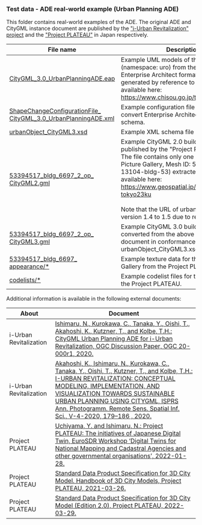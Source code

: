 ### Test data - ADE real-world example (Urban Planning ADE)

This folder contains real-world examples of the ADE.
The original ADE and CityGML instance document are published by the ["i-Urban Revitalization" project](https://www.chisou.go.jp/tiiki/toshisaisei/itoshisaisei/iur/) and the ["Project PLATEAU"](https://www.mlit.go.jp/plateau/) in Japan respectively.

File name | Description of test data
-------------------------|------------------------------------------------------------------
[CityGML_3.0_UrbanPlanningADE.eap](CityGML_3.0_UrbanPlanningADE.eap) | Example UML models of the Urban Object module (namespace: uro) from the Urban Planning ADE in Enterprise Architect format (.eap file). The file was generated by reference to the Urban Planning ADE v1.4 available here: https://www.chisou.go.jp/tiiki/toshisaisei/itoshisaisei/iur/ 
[ShapeChangeConfigurationFile_<br>CityGML_3.0_UrbanPlanningADE.xml](ShapeChangeConfigurationFile_CityGML_3.0_UrbanPlanningADE.xml) | Example configuration file of the [ShapeChange](https://shapechange.net/) to convert Enterprise Architect UML models into XML schema.
[urbanObject_CityGML3.xsd](urbanObject_CityGML3.xsd) | Example XML schema file generated by ShapeChange.
[53394517_bldg_6697_2_op_<br>CityGML2.gml](53394517_bldg_6697_2_op_CityGML2.gml) | Example CityGML 2.0 building instance document published by the "Project PLATEAU" (CC BY 4.0/ODbL). The file contains only one building (Meiji Memorial Picture Gallery, Mesh ID: 53394517, Building ID: 13104-bldg-53) extracted from the Tokyo data available here: https://www.geospatial.jp/ckan/dataset/plateau-tokyo23ku <br><br> Note that the URL of urbanObject.xsd is modified from version 1.4 to 1.5 due to retirement of 1.4.
[53394517_bldg_6697_2_op_<br>CityGML3.gml](53394517_bldg_6697_2_op_CityGML3.gml) | Example CityGML 3.0 building instance document converted from the above CityGML 2.0 instance document in conformance with the urbanObject_CityGML3.xsd.
[53394517_bldg_6697_<br>appearance/*](53394517_bldg_6697_appearance/) | Example texture data for the Meiji Memorial Picture Gallery from the Project PLATEAU.
[codelists/*](codelists/) | Example codelist files for the Tokyo data published by the Project PLATEAU.

Additional information is available in the following external documents:

About | Document
-------------------------|--------------------------------------------------------------------------------
i-Urban Revitalization | [Ishimaru, N., Kurokawa, C., Tanaka, Y., Oishi, T., Akahoshi, K., Kutzner, T., and Kolbe, T.H.: CityGML Urban Planning ADE for i-Urban Revitalization, OGC Discussion Paper, OGC 20-000r1, 2020.](https://portal.ogc.org/files/?artifact_id=92113)
i-Urban Revitalization | [Akahoshi, K., Ishimaru, N., Kurokawa, C., Tanaka, Y., Oishi, T., Kutzner, T., and Kolbe, T.H.: I-URBAN REVITALIZATION: CONCEPTUAL MODELING, IMPLEMENTATION, AND VISUALIZATION TOWARDS SUSTAINABLE URBAN PLANNING USING CITYGML, ISPRS Ann. Photogramm. Remote Sens. Spatial Inf. Sci., V-4-2020, 179–186 , 2020.](https://doi.org/10.5194/isprs-annals-V-4-2020-179-2020)
Project PLATEAU | [Uchiyama, Y. and Ishimaru, N.: Project PLATEAU: The initiatives of Japanese Digital Twin, EuroSDR Workshop ‘Digital Twins for National Mapping and Cadastral Agencies and other governmental organisations’, 2022-01-28.](http://www.eurosdr.net/sites/default/files/images/inline/project_plateau_uchiyama_yuya_ishimaru_nobuhiro.pdf)
Project PLATEAU | [Standard Data Product Specification for 3D City Model. Handbook of 3D City Models, Project PLATEAU, 2021-03-26.](https://www.mlit.go.jp/plateau/file/libraries/doc/plateau_doc_0001_ver01.pdf)
Project PLATEAU | [Standard Data Product Specification for 3D City Model (Edition 2.0), Project PLATEAU, 2022-03-29.](https://www.mlit.go.jp/plateaudocument/)
